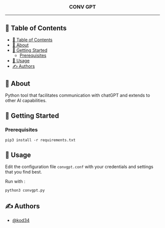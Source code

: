
<h3 align="center">CONV GPT</h3>

<div align="center">

</div>

---


## 📝 Table of Contents

- [📝 Table of Contents](#-table-of-contents)
- [🧐 About ](#-about-)
- [🏁 Getting Started ](#-getting-started-)
  - [Prerequisites](#prerequisites)
- [🎈 Usage ](#-usage-)
- [✍️ Authors ](#️-authors-)


## 🧐 About <a name = "about"></a>

Python tool that facilitates communication with chatGPT and extends to other AI capabilities.

## 🏁 Getting Started <a name = "getting_started"></a>


### Prerequisites
```
pip3 install -r requirements.txt
```


## 🎈 Usage <a name="usage"></a>

Edit the configuration file `convgpt.conf` with your credentials and settings that you find best.

Run with :
```
python3 convgpt.py
```

## ✍️ Authors <a name = "authors"></a>

- [@kod34](https://github.com/kod34)
